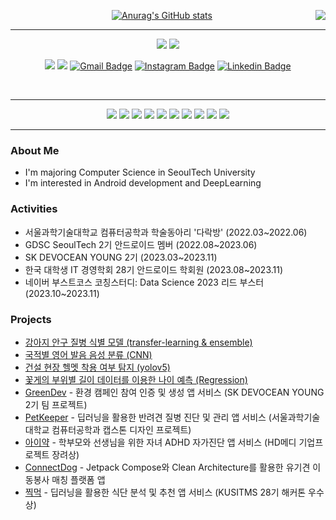 <!-- https://velog.io/@seondal/Github-Readme-%EA%BE%B8%EB%AF%B8%EA%B8%B0-%EC%B4%9D%EC%A0%95%EB%A6%AC#%EC%99%84%EC%84%B1 -->
<div align="center">
<img align="right" src="https://github-readme-stats.vercel.app/api/top-langs/?username=kang9366&hide=html&exclude_repo=kang9366.github.io,Android-Project,DL-Study,Data-Analysis,WebProgramming&langs_count=7"/>
  
[![Anurag's GitHub stats](https://github-readme-stats.vercel.app/api?username=kang9366)](https://github.com/kang9366/github-readme-stats)
  
  ---
  
<a href="https://github.com/kang9366"><img src="https://hits.seeyoufarm.com/api/count/incr/badge.svg?url=https%3A%2F%2Fgithub.com%2Fkang9366&count_bg=%23000000&title_bg=%23000000&icon=github.svg&icon_color=%23E7E7E7&title=GitHub&edge_flat=false)"/></a>
<a href="https://solved.ac/kang9366"><img src="http://mazassumnida.wtf/api/mini/generate_badge?boj=kang9366"/></a>
  <br>
  
<a href="https://velog.io/@kang9366"><img src="https://img.shields.io/badge/velog-3DDC84?style=flat-square&logo=Velog&logoColor=white"/></a>
<a href="https://play.google.com/store/apps/developer?id=강승구&hl=ko-KR"><img src="https://img.shields.io/badge/Google%20Play-4285F4?style=flat-square&logo=GooglePlay&logoColor=White"/></a>
[![Gmail Badge](https://img.shields.io/badge/-Gmail-d14836?style=flat-square&logo=Gmail&logoColor=white&link=mailto:kang93660817@gmail.com)](mailto:kang93660817@gmail.com)
[![Instagram Badge](https://img.shields.io/badge/-Instagram-dd2a7b?style=flat-square&logo=instagram&logoColor=white&link=https://www.instagram.com/98seung_9/)](https://www.instagram.com/98seung_9/)
[![Linkedin Badge](https://img.shields.io/badge/-LinkedIn-blue?style=flat-square&logo=Linkedin&logoColor=white&link=https://www.linkedin.com/in/승구-강-802269230/)](https://www.linkedin.com/in/승구-강-802269230/)

<br>
  
 ---
  
<img src="https://img.shields.io/badge/Python-3776AB?style=flat-square&logo=Python&logoColor=white">
<img src="https://img.shields.io/badge/Kotlin-7F52FF?style=flat-square&logo=Kotlin&logoColor=white">
<img src="https://img.shields.io/badge/C++-00599C?style=flat-square&logo=Cplusplus&logoColor=white">
<img src="https://img.shields.io/badge/R-276DC3?style=flat-square&logo=R&logoColor=white">
<img src="https://img.shields.io/badge/Keras-D00000?style=flat-square&logo=Keras&logoColor=white">
<img src="https://img.shields.io/badge/pytorch-EE4C2C?style=flat-square&logo=pytorch&logoColor=white">
<img src="https://img.shields.io/badge/Android-3DDC84?style=flat-square&logo=Android&logoColor=white">
<img src="https://img.shields.io/badge/Firebase-FFCA28?style=flat-square&logo=firebase&logoColor=black"/>
<img src="https://img.shields.io/badge/Git-000000?style=flat-square&logo=git&logoColor=white"/>
<img src="https://img.shields.io/badge/Figma-F24E1E?style=flat-square&logo=Figma&logoColor=white">
</div>

 ---
### About Me
* I'm majoring Computer Science in SeoulTech University
* I'm interested in Android development and DeepLearning

### Activities
* 서울과학기술대학교 컴퓨터공학과 학술동아리 '다락방' (2022.03~2022.06)
* GDSC SeoulTech 2기 안드로이드 멤버 (2022.08~2023.06)
* SK DEVOCEAN YOUNG 2기 (2023.03~2023.11)
* 한국 대학생 IT 경영학회 28기 안드로이드 학회원 (2023.08~2023.11)
* 네이버 부스트코스 코칭스터디: Data Science 2023 리드 부스터 (2023.10~2023.11)

### Projects
* [강아지 안구 질병 식별 모델 (transfer-learning & ensemble)](https://github.com/kang9366/PetKeeper-DL)
* [국적별 영어 발음 음성 분류 (CNN)](https://github.com/kang9366/English-Pronunciation-Classification)
* [건설 현장 헬멧 착용 여부 탐지 (yolov5)](https://github.com/kang9366/DL-Study/blob/main/Helmet_detection_train.ipynb)
* [꽃게의 부위별 길이 데이터를 이용한 나이 예측 (Regression)](https://github.com/kang9366/Data-Analysis/blob/main/%5BProject%5D%20Crab%20age%20predict.ipynb)
* [GreenDev](https://github.com/kang9366/GreenDev_Android) - 환경 캠페인 참여 인증 및 생성 앱 서비스 (SK DEVOCEAN YOUNG 2기 팀 프로젝트)
* [PetKeeper](https://github.com/kang9366/PetKeeper-Android) - 딥러닝을 활용한 반려견 질병 진단 및 관리 앱 서비스 (서울과학기술대학교 컴퓨터공학과 캡스톤 디자인 프로젝트)
* [아이약](https://github.com/kang9366/HDmedi_Android) - 학부모와 선생님을 위한 자녀 ADHD 자가진단 앱 서비스 (HD메디 기업프로젝트 장려상)
* [ConnectDog](https://github.com/kang9366/ConnectDog-AOS) - Jetpack Compose와 Clean Architecture를 활용한 유기견 이동봉사 매칭 플랫폼 앱
* [찍먹](https://github.com/kang9366/JjikMuk-AOS) - 딥러닝을 활용한 식단 분석 및 추천 앱 서비스 (KUSITMS 28기 해커톤 우수상)
